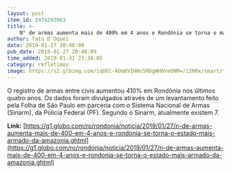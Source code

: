 ```yaml
---
layout: post
item_id: 2474293963
title: >-
    N° de armas aumenta mais de 400% em 4 anos e Rondônia se torna o mais armado da Amazônia
author: Tatu D'Oquei
date: 2019-01-27 20:48:09
pub_date: 2019-01-27 20:48:09
time_added: 2019-01-31 23:38:05
category: refletimos
image: https://s2.glbimg.com/iqUEC-AOm8VIHHs5ROgWH0Ve6NM=/1200x/smart/filters:cover():strip_icc()/s.glbimg.com/jo/g1/f/original/2019/01/23/fup20190122293_pW9mZ2n.jpg
---
```


O registro de armas entre civis aumentou 410% em Rondônia nos últimos quatro anos. Os dados foram divulgados através de um levantamento feito pela Folha de São Paulo em parceria com o Sistema Nacional de Armas (Sinarm), da Polícia Federal (PF). Segundo o Sinarm, atualmente existem 7.

**Link:** [https://g1.globo.com/ro/rondonia/noticia/2019/01/27/n-de-armas-aumenta-mais-de-400-em-4-anos-e-rondonia-se-torna-o-estado-mais-armado-da-amazonia.ghtml](https://g1.globo.com/ro/rondonia/noticia/2019/01/27/n-de-armas-aumenta-mais-de-400-em-4-anos-e-rondonia-se-torna-o-estado-mais-armado-da-amazonia.ghtml)

